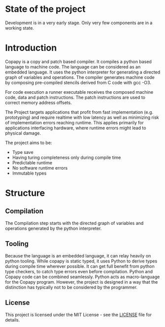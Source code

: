 # State of the project

Development is in a very early stage. Only very few components are in a working state.


# Introduction

Copapy is a copy and patch based compiler. It compiles a python based language to machine code. The language can be considered as an embedded language. It uses the python interpreter for generating a directed graph of variables and operations. The compiler generates machine code by composing pre-compiled stencils derived from C code with gcc -O3.

For code execution a runner executable receives the composed machine code, data and patch instructions. The patch instructions are used to correct memory address offsets.

The Project targets applications that profit from fast implementation (e.g. prototyping) and require realtime with low latency as well as minimizing risk of implementation errors reaching runtime. This applies primarily for applications interfacing hardware, where runtime errors might lead to physical damage.

The project aims to be:
- Type save
- Having turing completeness only during compile time
- Predictable runtime
- No software runtime errors
- Immutable types

# Structure

## Compilation
The Compilation step starts with the directed graph of variables and operations generated by the python interpreter.

## Tooling
Because the language is an embedded language, it can relay heavily on python tooling. While copapy is static typed, it uses Python to derive types during compile time wherever possible. It can get full benefit from python type checkers, to catch type errors even before compilation. Python and Copapy code can be combined seamlessly. Python acts as macro-language for the Copapy program. However, the project is designed in a way that the distinction has typically not to be considered by the programmer.

## License
This project is licensed under the MIT License - see the [LICENSE](LICENSE) file for details.
